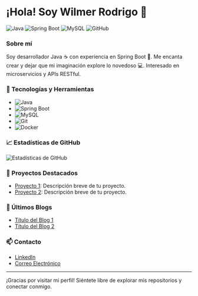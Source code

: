 # ¡Hola! Soy Wilmer Rodrigo 👋

![Java](https://img.shields.io/badge/Java-ED8B00?style=for-the-badge&logo=java&logoColor=white)
![Spring Boot](https://img.shields.io/badge/Spring_Boot-6DB33F?style=for-the-badge&logo=spring-boot&logoColor=white)
![MySQL](https://img.shields.io/badge/MySQL-4479A1?style=for-the-badge&logo=mysql&logoColor=white)
![GitHub](https://img.shields.io/badge/GitHub-100000?style=for-the-badge&logo=github&logoColor=white)

### Sobre mí
Soy desarrollador Java ☕ con experiencia en Spring Boot 🌱. Me encanta crear y dejar que mi imaginación explore lo novedoso 💻. Interesado en microservicios y APIs RESTful.

### 🔧 Tecnologías y Herramientas
- ![Java](https://img.shields.io/badge/Java-ED8B00?style=for-the-badge&logo=java&logoColor=white)
- ![Spring Boot](https://img.shields.io/badge/Spring_Boot-6DB33F?style=for-the-badge&logo=spring-boot&logoColor=white)
- ![MySQL](https://img.shields.io/badge/MySQL-4479A1?style=for-the-badge&logo=mysql&logoColor=white)
- ![Git](https://img.shields.io/badge/Git-F05032?style=for-the-badge&logo=git&logoColor=white)
- ![Docker](https://img.shields.io/badge/Docker-2496ED?style=for-the-badge&logo=docker&logoColor=white)

### 📈 Estadísticas de GitHub
![Estadísticas de GitHub](https://github-readme-stats.vercel.app/api?username=tu-usuario-github&show_icons=true&theme=radical)

### 🚀 Proyectos Destacados
- [Proyecto 1](https://github.com/tu-usuario-github/proyecto1): Descripción breve de tu proyecto.
- [Proyecto 2](https://github.com/tu-usuario-github/proyecto2): Descripción breve de tu proyecto.

### 📝 Últimos Blogs
<!-- BLOG-POST-LIST:START -->
- [Título del Blog 1](https://tu-blog.com/titulo-del-blog-1)
- [Título del Blog 2](https://tu-blog.com/titulo-del-blog-2)
<!-- BLOG-POST-LIST:END -->

### 📫 Contacto
- [LinkedIn](https://www.linkedin.com/in/tu-usuario-linkedin)
- [Correo Electrónico](mailto:tu-correo@ejemplo.com)

---

¡Gracias por visitar mi perfil! Siéntete libre de explorar mis repositorios y conectar conmigo.


<!--
**wRodrig022/wRodrig022** is a ✨ _special_ ✨ repository because its `README.md` (this file) appears on your GitHub profile.

Here are some ideas to get you started:

- 🔭 I’m currently working on ...
- 🌱 I’m currently learning ...
- 👯 I’m looking to collaborate on ...
- 🤔 I’m looking for help with ...
- 💬 Ask me about ...
- 📫 How to reach me: ...
- 😄 Pronouns: ...
- ⚡ Fun fact: ...
-->
